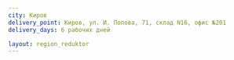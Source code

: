 ```yaml
---
city: Киров
delivery_point: Киров, ул. И. Попова, 71, склад N16, офис №201
delivery_days: 6 рабочих дней

layout: region_reduktor
---
```

